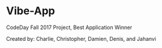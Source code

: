 # Vibe-App
CodeDay Fall 2017 Project, Best Application Winner

Created by: Charlie, Christopher, Damien, Denis, and Jahanvi
